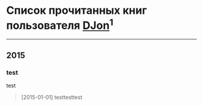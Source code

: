 # Список прочитанных книг пользователя [DJon](https://plus.google.com/u/0/100793649419376067062/)<sup>1</sup>
---

## 2015

### test
test
> [2015-01-01] testtesttest



